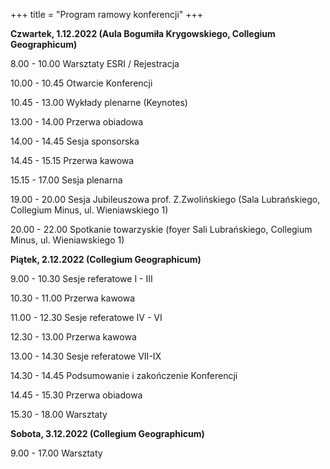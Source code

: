 +++
title = "Program ramowy konferencji"
+++


**Czwartek, 1.12.2022 
(Aula Bogumiła Krygowskiego, Collegium Geographicum)**

 8.00 - 10.00 Warsztaty ESRI / Rejestracja
 
10.00 - 10.45 Otwarcie Konferencji

10.45 - 13.00 Wykłady plenarne (Keynotes)

13.00 - 14.00 Przerwa obiadowa 

14.00 - 14.45 Sesja sponsorska

14.45 - 15.15 Przerwa kawowa 

15.15 - 17.00 Sesja plenarna

19.00 - 20.00 Sesja Jubileuszowa prof. Z.Zwolińskiego (Sala Lubrańskiego, Collegium Minus, ul. Wieniawskiego 1)

20.00 - 22.00 Spotkanie towarzyskie (foyer Sali Lubrańskiego, Collegium Minus, ul. Wieniawskiego 1)

**Piątek, 2.12.2022 (Collegium Geographicum)**
 
 9.00 - 10.30 Sesje referatowe I - III
 
10.30 - 11.00 Przerwa kawowa

11.00 - 12.30 Sesje referatowe IV - VI

12.30 - 13.00 Przerwa kawowa

13.00 - 14.30 Sesje referatowe VII-IX

14.30 - 14.45 Podsumowanie i zakończenie Konferencji 

14.45 - 15.30 Przerwa obiadowa

15.30 - 18.00 Warsztaty 

**Sobota, 3.12.2022 (Collegium Geographicum)**

 9.00 - 17.00 Warsztaty
